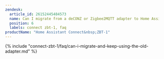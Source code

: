 ```yaml
---
zendesk:
  article_id: 26152445484573
  name: Can I migrate from a deCONZ or Zigbee2MQTT adapter to Home Assistant Connect ZBT-1 and keep using the old adapter?
  position: 6
  labels: connect zbt-1, faq
productName: "Home Assistant Connect&nbsp;ZBT-1"
---
```


{% include "connect-zbt-1/faq/can-i-migrate-and-keep-using-the-old-adapter.md" %}
